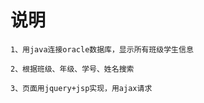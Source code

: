 
说明
===========

    1、用java连接oracle数据库，显示所有班级学生信息

    2、根据班级、年级、学号、姓名搜索
    
    3、页面用jquery+jsp实现，用ajax请求

